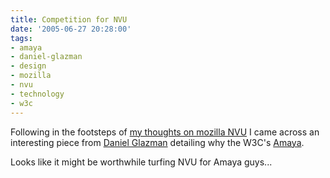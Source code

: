 ```yaml
---
title: Competition for NVU
date: '2005-06-27 20:28:00'
tags:
- amaya
- daniel-glazman
- design
- mozilla
- nvu
- technology
- w3c
---
```


Following in the footsteps of <a href="http://euphemize.net/archives/20050601/mozilla-nvu/">my thoughts on mozilla NVU</a> I came across an interesting piece from <a href="http://glazman.org/weblog/dotclear/index.php?2005/02/03/858-amaya-90">Daniel Glazman</a> detailing why the W3C's <a href="http://www.w3.org/Amaya/">Amaya</a>.

Looks like it might be worthwhile turfing NVU for Amaya guys...
